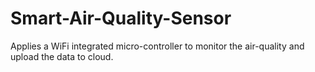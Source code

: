 # Smart-Air-Quality-Sensor
Applies a WiFi integrated micro-controller to monitor the air-quality and upload the data to cloud.
